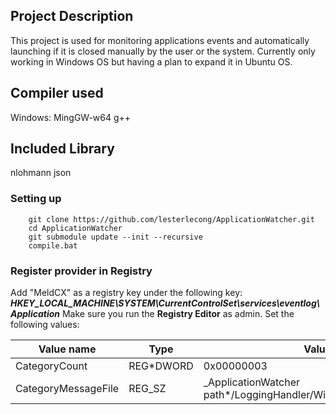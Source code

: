 ## Project Description

This project is used for monitoring applications events and automatically launching if it is closed manually by the user or the system.
Currently only working in Windows OS but having a plan to expand it in Ubuntu OS.

## Compiler used

Windows: MingGW-w64 g++

## Included Library

nlohmann json

### Setting up

```
    git clone https://github.com/lesterlecong/ApplicationWatcher.git
    cd ApplicationWatcher
    git submodule update --init --recursive
    compile.bat
```

### Register provider in Registry

Add "MeldCX" as a registry key under the following key:
**_HKEY_LOCAL_MACHINE\SYSTEM\CurrentControlSet\services\eventlog\Application_**
Make sure you run the **Registry Editor** as admin.
Set the following values:

| Value name          | Type       | Value data                                                             |
| ------------------- | ---------- | ---------------------------------------------------------------------- |
| CategoryCount       | REG\*DWORD | 0x00000003                                                             |
| CategoryMessageFile | REG_SZ     | \_ApplicationWatcher path\*/LoggingHandler/Windows/MeldCX_provider.dll |
